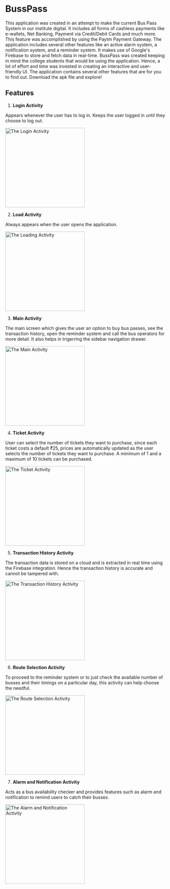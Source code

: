 # BussPass

This application was created in an attempt to make the current Bus Pass System in our institute digital. 
It includes all forms of cashless payments like e-wallets, Net Banking, Payment via Credit/Debit Cards and much more. 
This feature was accomplished by using the Paytm Payment Gateway. 
The application includes several other features like an active alarm system, a notification system, and a reminder system. 
It makes use of Google's Firebase to store and fetch data in real-time. BussPass was created keeping in mind the college students that would be using the application. 
Hence, a lot of effort and time was invested in creating an interactive and user-friendly UI. The application contains several other features that are for you to find out. 
Download the apk file and explore!

## Features

1. **Login Activity**

  Appears whenever the user has to log in. Keeps the user logged in until they choose to log out.
  
  <img src="loginScreen.jpg" alt="The Login Activity" width="250"/>
  
  
2. **Load Activity**

  Always appears when the user opens the application.

  <img src="loadingScreen.jpg" alt="The Loading Activity" width="250"/>
  
  
3. **Main Activity**

  The main screen which gives the user an option to buy bus passes, see the transaction history, open the reminder system and call the bus operators for more detail.
  It also helps in trigerring the sidebar navigation drawer.
  
  <img src="mainScreen.jpg" alt="The Main Activity" width="250"/>
  
  
4. **Ticket Activity**
   
  User can select the number of tickets they want to purchase, since each ticket costs a default ₹25, prices are automatically updated as the user selects the number of tickets 
  they want to purchase. A minimum of 1 and a maximum of 10 tickets can be purchased.
  
  <img src="selectTicketsScreen.jpg" alt="The Ticket Activity" width="250"/>
  
  
5. **Transaction History Activity**

  The transaction data is stored on a cloud and is extracted in real time using the Firebase integration. Hence the transaction history is accurate and cannot be tampered with.
  
  <img src="transactionHistoryScreen.jpg" alt="The Transaction History Activity" width="250"/>
  
  
6. **Route Selection Activity**

  To proceed to the reminder system or to just check the available number of busses and their timings on a particular day, this activity can help choose the needful.
  
  <img src="selectRouteScreen.jpg" alt="The Route Selection Activity" width="250"/>
  
  
7. **Alarm and Notification Activity**

  Acts as a bus availability checker and provides features such as alarm and notification to remind users to catch their busses.
  
  <img src="alarmAndNotificationScreen.jpg" alt="The Alarm and Notification Activity" width="250"/>
  
  
  
